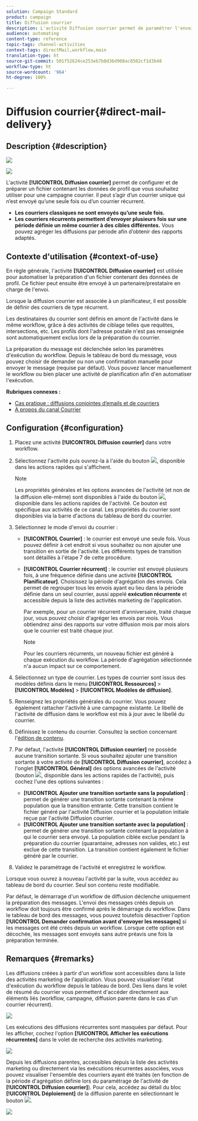 ```yaml
---
solution: Campaign Standard
product: campaign
title: Diffusion courrier
description: L'activité Diffusion courrier permet de paramétrer l'envoi d'un courrier unique ou récurrent dans un workflow.
audience: automating
content-type: reference
topic-tags: channel-activities
context-tags: directMail,workflow,main
translation-type: ht
source-git-commit: 501f52624ce253eb7b0d36d908ac8502cf1d3b48
workflow-type: ht
source-wordcount: '964'
ht-degree: 100%

---
```



# Diffusion courrier{#direct-mail-delivery}

## Description {#description}

![](assets/paper.png)

![](assets/recurrentpaper.png)

L&#39;activité **[!UICONTROL Diffusion courrier]** permet de configurer et de préparer un fichier contenant les données de profil que vous souhaitez utiliser pour une campagne courrier. Il peut s’agir d’un courrier unique qui n’est envoyé qu’une seule fois ou d’un courrier récurrent.

* **Les courriers classiques ne sont envoyés qu’une seule fois.**
* **Les courriers récurrents permettent d’envoyer plusieurs fois sur une période définie un même courrier à des cibles différentes.** Vous pouvez agréger les diffusions par période afin d’obtenir des rapports adaptés.

## Contexte d&#39;utilisation {#context-of-use}

En règle générale, l&#39;activité **[!UICONTROL Diffusion courrier]** est utilisée pour automatiser la préparation d&#39;un fichier contenant des données de profil. Ce fichier peut ensuite être envoyé à un partenaire/prestataire en charge de l&#39;envoi.

Lorsque la diffusion courrier est associée à un planificateur, il est possible de définir des courriers de type récurrent.

Les destinataires du courrier sont définis en amont de l&#39;activité dans le même workflow, grâce à des activités de ciblage telles que requêtes, intersections, etc. Les profils dont l&#39;adresse postale n&#39;est pas renseignée sont automatiquement exclus lors de la préparation du courrier.

La préparation du message est déclenchée selon les paramètres d&#39;exécution du workflow. Depuis le tableau de bord du message, vous pouvez choisir de demander ou non une confirmation manuelle pour envoyer le message (requise par défaut). Vous pouvez lancer manuellement le workflow ou bien placer une activité de planification afin d&#39;en automatiser l&#39;exécution.

**Rubriques connexes :**

* [Cas pratique : diffusions conjointes d’emails et de courriers](../../automating/using/coupling-email-direct-mail.md)
* [A propos du canal Courrier](../../channels/using/about-direct-mail.md)

## Configuration {#configuration}

1. Placez une activité **[!UICONTROL Diffusion courrier]** dans votre workflow.
1. Sélectionnez l&#39;activité puis ouvrez-la à l&#39;aide du bouton ![](assets/edit_darkgrey-24px.png), disponible dans les actions rapides qui s&#39;affichent.

   >[!NOTE]
   >
   >Les propriétés générales et les options avancées de l&#39;activité (et non de la diffusion elle-même) sont disponibles à l&#39;aide du bouton ![](assets/dlv_activity_params-24px.png), disponible dans les actions rapides de l&#39;activité. Ce bouton est spécifique aux activités de ce canal. Les propriétés du courrier sont disponibles via la barre d&#39;actions du tableau de bord du courrier.

1. Sélectionnez le mode d&#39;envoi du courrier :

   * **[!UICONTROL Courrier]** : le courrier est envoyé une seule fois. Vous pouvez définir à cet endroit si vous souhaitez ou non ajouter une transition en sortie de l&#39;activité. Les différents types de transition sont détaillés à l&#39;étape 7 de cette procédure.
   * **[!UICONTROL Courrier récurrent]** : le courrier est envoyé plusieurs fois, à une fréquence définie dans une activité **[!UICONTROL Planificateur]**. Choisissez la période d&#39;agrégation des envois. Cela permet de regrouper tous les envois ayant eu lieu dans la période définie dans un seul courrier, aussi appelé **exécution récurrente** et accessible depuis la liste des activités marketing de l&#39;application.

      Par exemple, pour un courrier récurrent d&#39;anniversaire, traité chaque jour, vous pouvez choisir d&#39;agréger les envois par mois. Vous obtiendrez ainsi des rapports sur votre diffusion mois par mois alors que le courrier est traité chaque jour.

      >[!NOTE]
      >
      >Pour les courriers récurrents, un nouveau fichier est généré à chaque exécution du workflow. La période d&#39;agrégation sélectionnée n&#39;a aucun impact sur ce comportement.

1. Sélectionnez un type de courrier. Les types de courrier sont issus des modèles définis dans le menu **[!UICONTROL Ressources]** > **[!UICONTROL Modèles]** > **[!UICONTROL Modèles de diffusion]**.
1. Renseignez les propriétés générales du courrier. Vous pouvez également rattacher l&#39;activité à une campagne existante. Le libellé de l&#39;activité de diffusion dans le workflow est mis à jour avec le libellé du courrier.
1. Définissez le contenu du courrier. Consultez la section concernant l&#39;[édition de contenu](../../designing/using/personalization.md).
1. Par défaut, l&#39;activité **[!UICONTROL Diffusion courrier]** ne possède aucune transition sortante. Si vous souhaitez ajouter une transition sortante à votre activité de **[!UICONTROL Diffusion courrier]**, accédez à l&#39;onglet **[!UICONTROL Général]** des options avancées de l&#39;activité (bouton ![](assets/dlv_activity_params-24px.png), disponible dans les actions rapides de l&#39;activité), puis cochez l&#39;une des options suivantes :

   * **[!UICONTROL Ajouter une transition sortante sans la population]** : permet de générer une transition sortante contenant la même population que la transition entrante. Cette transition contient le fichier généré par l&#39;activité Diffusion courrier et la population initiale reçue par l&#39;activité Diffusion courrier.
   * **[!UICONTROL Ajouter une transition sortante avec la population]** : permet de générer une transition sortante contenant la population à qui le courrier sera envoyé. La population ciblée exclue pendant la préparation du courrier (quarantaine, adresses non valides, etc.) est exclue de cette transition. La transition contient également le fichier généré par le courrier.

1. Validez le paramétrage de l&#39;activité et enregistrez le workflow.

Lorsque vous ouvrez à nouveau l&#39;activité par la suite, vous accédez au tableau de bord du courrier. Seul son contenu reste modifiable.

Par défaut, le démarrage d&#39;un workflow de diffusion déclenche uniquement la préparation des messages. L&#39;envoi des messages créés depuis un workflow doit toujours être confirmé après le démarrage du workflow. Dans le tableau de bord des messages, vous pouvez toutefois désactiver l&#39;option **[!UICONTROL Demander confirmation avant d&#39;envoyer les messages]** si les messages ont été créés depuis un workflow. Lorsque cette option est décochée, les messages sont envoyés sans autre préavis une fois la préparation terminée.

## Remarques       {#remarks}

Les diffusions créées à partir d&#39;un workflow sont accessibles dans la liste des activités marketing de l&#39;application. Vous pouvez visualiser l&#39;état d&#39;exécution du workflow depuis le tableau de bord. Des liens dans le volet de résumé du courrier vous permettent d&#39;accéder directement aux éléments liés (workflow, campagne, diffusion parente dans le cas d&#39;un courrier récurrent).

![](assets/wkf_display_parent_elements_direct_mail.png)

Les exécutions des diffusions récurrentes sont masquées par défaut. Pour les afficher, cochez l&#39;option **[!UICONTROL Afficher les exécutions récurrentes]** dans le volet de recherche des activités marketing.

![](assets/wkf_display_recurrent_executions_direct_mail.png)

Depuis les diffusions parentes, accessibles depuis la liste des activités marketing ou directement via les exécutions récurrentes associées, vous pouvez visualiser l&#39;ensemble des courriers ayant été traités (en fonction de la période d&#39;agrégation définie lors du paramétrage de l&#39;activité de **[!UICONTROL Diffusion courrier]**). Pour cela, accédez au détail du bloc **[!UICONTROL Déploiement]** de la diffusion parente en sélectionnant le bouton ![](assets/wkf_dlv_detail_button.png).

![](assets/wkf_display_recurrent_executions_3_direct_mail.png)
